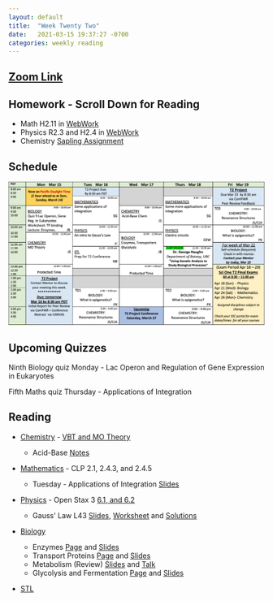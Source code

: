 ```yaml
---
layout: default
title:  "Week Twenty Two"
date:   2021-03-15 19:37:27 -0700
categories: weekly reading
---
```

## [Zoom Link](https://ubc.zoom.us/j/69489092134?pwd=ZTRxOFNmRmNVT3NpWVhmV0VDTEpyUT09)

## Homework - Scroll Down for Reading
- Math H2.11 in [WebWork](https://webwork.elearning.ubc.ca/webwork2/2020W1-2_SCIE_010_001/)
- Physics R2.3 and H2.4 in [WebWork](https://webwork.elearning.ubc.ca/webwork2/2020W1-2_SCIE_010_001/)
- Chemistry [Sapling Assignment](https://canvas.ubc.ca/courses/62920/assignments/854498)


## Schedule

![Week Twenty Two Schedule](/assets/w22schedule.png)

## Upcoming Quizzes

Ninth Biology quiz Monday - Lac Operon and Regulation of Gene Expression in Eukaryotes    
<!-- Second Maths test Thursday - Techniques of Integration     -->
Fifth Maths quiz Thursday - Applications of Integration     
<!-- Third Physics quiz Thursday/Friday - Quantum Mechanics and Electrostatics     -->
<!-- Second Chemistry quiz Thursday/Friday - Intermolecular Forces and Quantum    -->

## Reading

- [Chemistry](https://canvas.ubc.ca/courses/62920) - [VBT and MO Theory](https://canvas.ubc.ca/courses/62920/files/13173415?module_item_id=2970686)
    - Acid-Base [Notes](https://canvas.ubc.ca/courses/62920/files/13578689/download?download_frd=1)

	
- [Mathematics](https://canvas.ubc.ca/courses/62921) - <!-- 7 on [Active Calculus](https://activecalculus.org/) and -->CLP 2.1, 2.4.3, and 2.4.5
    - Tuesday - Applications of Integration [Slides](https://canvas.ubc.ca/courses/62921/files/13645388?wrap=1)


- [Physics](https://canvas.ubc.ca/courses/62922) - <!--[Waves on WebWork](https://webwork.elearning.ubc.ca/webwork2/2020W1-2_SCIE_010_001/) -->Open Stax 3 [6.1, and 6.2](https://openstax.org/books/university-physics-volume-3/pages/5-1-invariance-of-physical-laws)<!-- Vol. 1 Ch. 16, 18, Vol. 3 Ch. 3.1 and 3.2 -->
    - Gauss' Law L43 [Slides](https://canvas.ubc.ca/courses/62922/files/13637508?wrap=1), [Worksheet](https://canvas.ubc.ca/courses/62922/files/13637507?wrap=1) and [Solutions](https://canvas.ubc.ca/courses/62922/files/13637505?wrap=1)



- [Biology](https://canvas.ubc.ca/courses/62806)
    - Enzymes [Page](https://canvas.ubc.ca/courses/62806/pages/enzymes?module_item_id=1883073) and [Slides](https://canvas.ubc.ca/courses/62806/files/8415170/download?wrap=1)
    - Transport Proteins [Page](https://canvas.ubc.ca/courses/62806/pages/transport-proteins?module_item_id=1883074) and [Slides](https://canvas.ubc.ca/courses/62806/files/8415155/download?wrap=1)
    - Metabolism (Review) [Slides](https://canvas.ubc.ca/courses/62806/files/8407146/download?wrap=1) and [Talk](https://canvas.ubc.ca/courses/62806/files/8407206/download)
    - Glycolysis and Fermentation [Page](https://canvas.ubc.ca/courses/62806/pages/glycolysis-and-fermentation?module_item_id=1883076) and [Slides](https://canvas.ubc.ca/courses/62806/files/8412979/download?wrap=1)



- [STL](https://canvas.ubc.ca/courses/62807a)